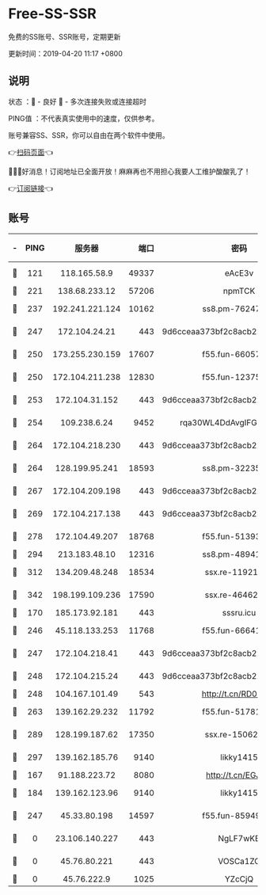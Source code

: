 # Free-SS-SSR

免费的SS账号、SSR账号，定期更新

更新时间：2019-04-20 11:17 +0800

## 说明

状态     ：🙂 - 良好 🙁 - 多次连接失败或连接超时

PING值   ：不代表真实使用中的速度，仅供参考。

账号兼容SS、SSR，你可以自由在两个软件中使用。

👉[扫码页面](https://liesauer.github.io/Free-SS-SSR/)👈

🎉🎉🎉好消息！订阅地址已全面开放！麻麻再也不用担心我要人工维护酸酸乳了！

👉[订阅链接](https://www.liesauer.net/yogurt/subscribe?ACCESS_TOKEN=DAYxR3mMaZAsaqUb)👈

## 账号

|-|PING|服务器|端口|密码|加密方式|区域|
|:----:|:----:|:-----:|-----:|:----:|:----:|:----:|
|🙂|121|118.165.58.9|49337|eAcE3v|chacha20-ietf|TW|
|🙂|221|138.68.233.12|57206|npmTCK|rc4-md5|US|
|🙂|237|192.241.221.124|10162|ss8.pm-76247353|aes-256-cfb|US|
|🙂|247|172.104.24.21|443|9d6cceaa373bf2c8acb22e60b6a58be6|aes-256-cfb|US|
|🙂|250|173.255.230.159|17607|f55.fun-66057870|aes-256-cfb|US|
|🙂|250|172.104.211.238|12830|f55.fun-12375004|aes-256-cfb|US|
|🙂|253|172.104.31.152|443|9d6cceaa373bf2c8acb22e60b6a58be6|aes-256-cfb|US|
|🙂|254|109.238.6.24|9452|rqa30WL4DdAvgIFG6Fs3znzTa|aes-256-cfb|FR|
|🙂|264|172.104.218.230|443|9d6cceaa373bf2c8acb22e60b6a58be6|aes-256-cfb|US|
|🙂|264|128.199.95.241|18593|ss8.pm-32235204|aes-256-cfb|SG|
|🙂|267|172.104.209.198|443|9d6cceaa373bf2c8acb22e60b6a58be6|aes-256-cfb|US|
|🙂|269|172.104.217.138|443|9d6cceaa373bf2c8acb22e60b6a58be6|aes-256-cfb|US|
|🙂|278|172.104.49.207|18768|f55.fun-51393144|aes-256-cfb|SG|
|🙂|294|213.183.48.10|12316|ss8.pm-48941717|rc4-md5|RU|
|🙂|312|134.209.48.248|18534|ssx.re-11921938|aes-256-cfb|US|
|🙂|342|198.199.109.236|17590|ssx.re-46462767|aes-256-cfb|US|
|🙂|170|185.173.92.181|443|sssru.icu|rc4-md5|RU|
|🙂|246|45.118.133.253|11768|f55.fun-66641125|aes-256-cfb|SG|
|🙂|247|172.104.218.41|443|9d6cceaa373bf2c8acb22e60b6a58be6|aes-256-cfb|US|
|🙂|248|172.104.215.24|443|9d6cceaa373bf2c8acb22e60b6a58be6|aes-256-cfb|US|
|🙂|248|104.167.101.49|543|http://t.cn/RD0D7sx|rc4-md5|CA|
|🙂|263|139.162.29.232|11792|f55.fun-51781250|aes-256-cfb|SG|
|🙂|289|128.199.187.62|17350|ssx.re-15062538|aes-256-cfb|SG|
|🙂|297|139.162.185.76|9140|likky1415|aes-256-cfb|DE|
|🙁|167|91.188.223.72|8080|http://t.cn/EGJIyrl|rc4-md5|RU|
|🙁|184|139.162.123.96|9140|likky1415|aes-256-cfb|JP|
|🙁|247|45.33.80.198|14597|f55.fun-85949731|aes-256-cfb|US|
|🙁|0|23.106.140.227|443|NgLF7wKB|aes-256-cfb|US|
|🙁|0|45.76.80.221|443|VOSCa1ZG|aes-256-cfb|DE|
|🙁|0|45.76.222.9|1025|YZcCjQ|rc4-md5|JP|
